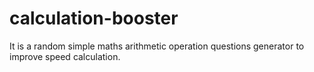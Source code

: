 # calculation-booster
It is a random simple maths arithmetic operation questions generator to improve speed calculation.
